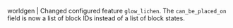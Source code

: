 worldgen | Changed configured feature `glow_lichen`. The `can_be_placed_on` field is now a list of block IDs instead of a list of block states.
